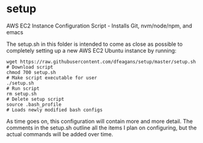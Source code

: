 # setup
AWS EC2 Instance Configuration Script - Installs Git, nvm/node/npm, and emacs

The setup.sh in this folder is intended to come as close as possible to completely setting up a new AWS EC2 Ubuntu instance by running:

```
wget https://raw.githubusercontent.com/dfeagans/setup/master/setup.sh            # Download script
chmod 700 setup.sh                                                               # Make script executable for user
./setup.sh                                                                       # Run script
rm setup.sh                                                                      # Delete setup script
source .bash_profile                                                             # Loads newly modified bash configs
```

As time goes on, this configuration will contain more and more detail. The comments in the setup.sh outline all the items I plan on configuring, but the actual commands will be added over time.
